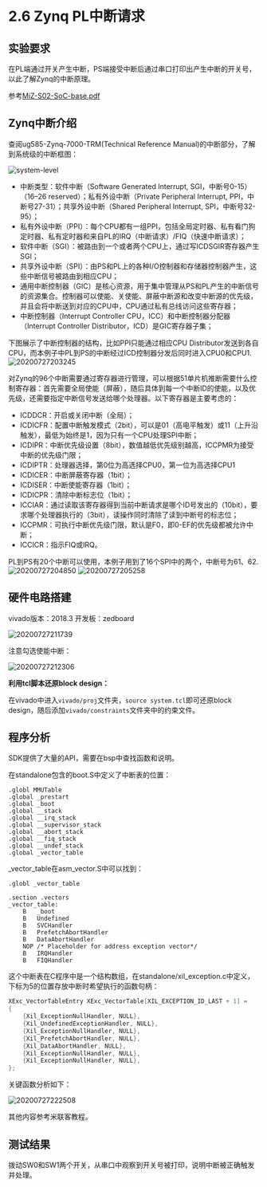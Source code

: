 # 2.6	Zynq PL中断请求


## 实验要求

在PL端通过开关产生中断，PS端接受中断后通过串口打印出产生中断的开关号，以此了解Zynq的中断原理。

参考[MiZ-S02-SoC-base.pdf](../../reference/MiZ-S02-SoC-base.pdf)


## Zynq中断介绍

查阅ug585-Zynq-7000-TRM(Technical Reference Manual)的中断部分，了解到系统级的中断框图：

![system-level](https://raw.githubusercontent.com/wxiang357/Image/master/system_level.png)

* 中断类型：软件中断（Software Generated Interrupt, SGI，中断号0-15）（16–26 reserved）；私有外设中断（Private Peripheral Interrupt, PPI，中断号27-31）；共享外设中断（Shared Peripheral Interrupt, SPI，中断号32-95）；
* 私有外设中断（PPI）：每个CPU都有一组PPI，包括全局定时器、私有看门狗定时器、私有定时器和来自PL的IRQ（中断请求）/FIQ（快速中断请求）；
* 软件中断（SGI）：被路由到一个或者两个CPU上，通过写ICDSGIR寄存器产生SGI；
* 共享外设中断（SPI）：由PS和PL上的各种I/O控制器和存储器控制器产生，这些中断信号被路由到相应CPU；
* 通用中断控制器（GIC）是核心资源，用于集中管理从PS和PL产生的中断信号的资源集合。控制器可以使能、关使能、屏蔽中断源和改变中断源的优先级，并且会将中断送到对应的CPU中，CPU通过私有总线访问这些寄存器；
* 中断控制器（Interrupt Controller CPU，ICC）和中断控制器分配器（Interrupt Controller Distributor，ICD）是GIC寄存器子集；

下图展示了中断控制器的结构，比如PPI只能通过相应CPU Distributor发送到各自CPU，而本例子中PL到PS的中断经过ICD控制器分发后同时进入CPU0和CPU1.
![20200727203245](https://raw.githubusercontent.com/wxiang357/Image/master/20200727203245.png)

对Zynq的96个中断需要通过寄存器进行管理，可以根据51单片机推断需要什么控制寄存器：首先需要全局使能（屏蔽），随后具体到每一个中断ID的使能，以及优先级，还需要指定中断信号发送给哪个处理器。以下寄存器是主要考虑的：

* ICDDCR：开启或关闭中断（全局）；
* ICDICFR：配置中断触发模式（2bit），可以是01（高电平触发）或11（上升沿触发），最低为始终是1，因为只有一个CPU处理SPI中断；
* ICDIPR：中断优先级设置（8bit），数值越低优先级别越高，ICCPMR为接受中断的优先级门限；
* ICDIPTR：处理器选择，第0位为高选择CPU0，第一位为高选择CPU1
* ICDICER：中断屏蔽寄存器（1bit）；
* ICDISER：中断使能寄存器（1bit）；
* ICDICPR：清除中断标志位（1bit）；
* ICCIAR：通过读取该寄存器得到当前中断请求是哪个ID号发出的（10bit），要求哪个处理器执行的（3bit），读操作同时清除了读到中断号的标志位；
* ICCPMR：可执行中断优先级门限，默认是F0，即0-EF的优先级都被允许中断；
* ICCICR：指示FIQ或IRQ。

PL到PS有20个中断可以使用，本例子用到了16个SPI中的两个，中断号为61、62.
![20200727204850](https://raw.githubusercontent.com/wxiang357/Image/master/20200727204850.png)
![20200727205258](https://raw.githubusercontent.com/wxiang357/Image/master/20200727205258.png)


## 硬件电路搭建

vivado版本：2018.3
开发板：zedboard

![20200727211739](https://raw.githubusercontent.com/wxiang357/Image/master/20200727211739.png)

注意勾选使能中断：

![20200727212306](https://raw.githubusercontent.com/wxiang357/Image/master/20200727212306.png)

**利用tcl脚本还原block design：**

在vivado中进入`vivado/proj`文件夹，`source system.tcl`即可还原block design，随后添加`vivado/constraints`文件夹中的约束文件。


## 程序分析

SDK提供了大量的API，需要在bsp中查找函数和说明。

在standalone包含的boot.S中定义了中断表的位置：


```
.globl MMUTable
.global _prestart
.global _boot
.global __stack
.global __irq_stack
.global __supervisor_stack
.global __abort_stack
.global __fiq_stack
.global __undef_stack
.global _vector_table
```

_vector_table在asm_vector.S中可以找到：

```
.globl _vector_table

.section .vectors
_vector_table:
	B	_boot
	B	Undefined
	B	SVCHandler
	B	PrefetchAbortHandler
	B	DataAbortHandler
	NOP	/* Placeholder for address exception vector*/
	B	IRQHandler
	B	FIQHandler
```

这个中断表在C程序中是一个结构数组，在standalone/xil_exception.c中定义，下标为5的位置存放中断时希望执行的函数句柄：

```C++
XExc_VectorTableEntry XExc_VectorTable[XIL_EXCEPTION_ID_LAST + 1] =
{
	{Xil_ExceptionNullHandler, NULL},
	{Xil_UndefinedExceptionHandler, NULL},
	{Xil_ExceptionNullHandler, NULL},
	{Xil_PrefetchAbortHandler, NULL},
	{Xil_DataAbortHandler, NULL},
	{Xil_ExceptionNullHandler, NULL},
	{Xil_ExceptionNullHandler, NULL},
};
```

关键函数分析如下：

![20200727222508](https://raw.githubusercontent.com/wxiang357/Image/master/20200727222508.png)

其他内容参考米联客教程。

## 测试结果

拨动SW0和SW1两个开关，从串口中观察到开关号被打印，说明中断被正确触发并处理。
